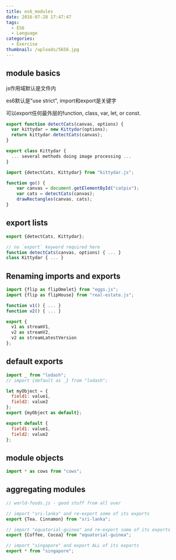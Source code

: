 ```yaml
---
title: es6_modules
date: 2016-07-28 17:47:47
tags:
  - ES6
  - Language
categories:
  - Exercise
thumbnail: /uploads/5656.jpg
---
```

## module basics

js作用域默认是文件内

es6默认是"use strict", import和export是关键字

可以export任何最外层的function, class, var, let, or const.

```javascript
export function detectCats(canvas, options) {
  var kittydar = new Kittydar(options);
  return kittydar.detectCats(canvas);
}

export class Kittydar {
  ... several methods doing image processing ...
}
```

```javascript
import {detectCats, Kittydar} from "kittydar.js";

function go() {
    var canvas = document.getElementById("catpix");
    var cats = detectCats(canvas);
    drawRectangles(canvas, cats);
}
```

## export lists

```javascript
export {detectCats, Kittydar};

// no `export` keyword required here
function detectCats(canvas, options) { ... }
class Kittydar { ... }
```

## Renaming imports and exports

```javascript
import {flip as flipOmelet} from "eggs.js";
import {flip as flipHouse} from "real-estate.js";
```

```javascript
function v1() { ... }
function v2() { ... }

export {
  v1 as streamV1,
  v2 as streamV2,
  v2 as streamLatestVersion
};
```

## default exports

```javascript
import _ from "lodash";
// import {default as _} from "lodash";
```

```javascript
let myObject = {
  field1: value1,
  field2: value2
};
export {myObject as default};

export default {
  field1: value1,
  field2: value2
};
```

## module objects

```javascript
import * as cows from "cows";
```

## aggregating modules

```javascript
// world-foods.js - good stuff from all over

// import "sri-lanka" and re-export some of its exports
export {Tea, Cinnamon} from "sri-lanka";

// import "equatorial-guinea" and re-export some of its exports
export {Coffee, Cocoa} from "equatorial-guinea";

// import "singapore" and export ALL of its exports
export * from "singapore";
```
